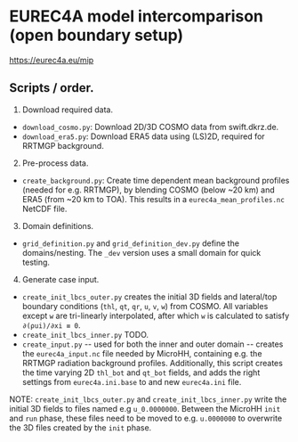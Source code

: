 # EUREC4A model intercomparison (open boundary setup)

https://eurec4a.eu/mip

## Scripts / order.

1. Download required data.
- `download_cosmo.py`: Download 2D/3D COSMO data from swift.dkrz.de.
- `download_era5.py`: Download ERA5 data using (LS)2D, required for RRTMGP background.

2. Pre-process data.
- `create_background.py`: Create time dependent mean background profiles (needed for e.g. RRTMGP), by blending COSMO (below ~20 km) and ERA5 (from ~20 km to TOA). This results in a `eurec4a_mean_profiles.nc` NetCDF file.

3. Domain definitions.
- `grid_definition.py` and `grid_definition_dev.py` define the domains/nesting. The `_dev` version uses a small domain for quick testing.

4. Generate case input.
- `create_init_lbcs_outer.py` creates the initial 3D fields and lateral/top boundary conditions (`thl`, `qt`, `qr`, `u`, `v`, `w`) from COSMO. All variables except `w` are tri-linearly interpolated, after which `w` is calculated to satisfy `∂(ρui)/∂xi ≡ 0`.
- `create_init_lbcs_inner.py` TODO.
- `create_input.py` -- used for both the inner and outer domain -- creates the `eurec4a_input.nc` file needed by MicroHH, containing e.g. the RRTMGP radiation background profiles. Additionally, this script creates the time varying 2D `thl_bot` and `qt_bot` fields, and adds the right settings from `eurec4a.ini.base` to and new `eurec4a.ini` file.

NOTE: `create_init_lbcs_outer.py` and `create_init_lbcs_inner.py` write the initial 3D fields to files named e.g `u_0.0000000`. Between the MicroHH `init` and `run` phase, these files need to be moved to e.g. `u.0000000` to overwrite the 3D files created by the `init` phase.

